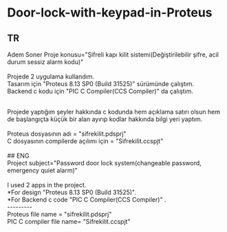 # Door-lock-with-keypad-in-Proteus<br>
## TR
Adem Soner  Proje konusu="Şifreli kapı kilit sistemi(Değiştirilebilir şifre, acil durum sessiz alarm kodu)"<br>
<br>
Projede 2 uygulama kullandım.<br>
Tasarım için "Proteus 8.13 SP0 (Build 31525)" sürümünde çalıştım.<br>
Backend c kodu için "PIC C Compiler(CCS Compiler)" da çalıştım.<br>

<br>
Projede yaptığım şeyler hakkında c kodunda hem açıklama satırı olsun hem de başlangıçta küçük bir alan ayırıp
kodlar hakkında bilgi yeri yaptım. <br>
<br>
Proteus dosyasının adı = "sifrekilit.pdsprj"<br>
C dosyasının compilerde açılımı için = "Sifrekilit.ccspjt" <br>
<br>
## ENG<br>
Project subject="Password door lock system(changeable password, emergency quiet alarm)"<br>
<br>
I used 2 apps in the project.<br>
*For design "Proteus 8.13 SP0 (Build 31525)".<br>
*For Backend c code "PIC C Compiler(CCS Compiler)" .<br>
---------<br>
Proteus file name = "sifrekilit.pdsprj"<br>
PIC C compiler file name= "Sifrekilit.ccspjt" <br>
